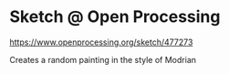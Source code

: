 # Sketch @ Open Processing
https://www.openprocessing.org/sketch/477273

Creates a random painting in the style of Modrian 
